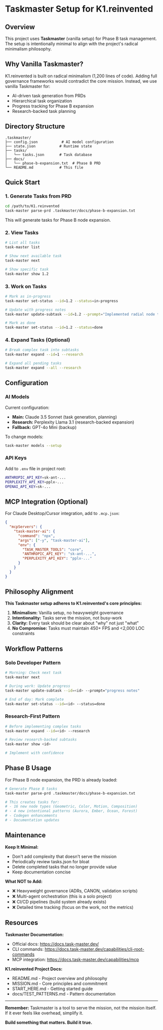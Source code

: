 # Taskmaster Setup for K1.reinvented

## Overview

This project uses **Taskmaster** (vanilla setup) for Phase B task management. The setup is intentionally minimal to align with the project's radical minimalism philosophy.

## Why Vanilla Taskmaster?

K1.reinvented is built on radical minimalism (1,200 lines of code). Adding full governance frameworks would contradict the core mission. Instead, we use vanilla Taskmaster for:

- AI-driven task generation from PRDs
- Hierarchical task organization
- Progress tracking for Phase B expansion
- Research-backed task planning

## Directory Structure

```
.taskmaster/
├── config.json           # AI model configuration
├── state.json           # Runtime state
├── tasks/
│   └── tasks.json       # Task database
├── docs/
│   └── phase-b-expansion.txt  # Phase B PRD
└── README.md            # This file
```

## Quick Start

### 1. Generate Tasks from PRD

```bash
cd /path/to/K1.reinvented
task-master parse-prd .taskmaster/docs/phase-b-expansion.txt
```

This will generate tasks for Phase B node expansion.

### 2. View Tasks

```bash
# List all tasks
task-master list

# Show next available task
task-master next

# Show specific task
task-master show 1.2
```

### 3. Work on Tasks

```bash
# Mark as in-progress
task-master set-status --id=1.2 --status=in-progress

# Update with progress notes
task-master update-subtask --id=1.2 --prompt="Implemented radial node type, compiles cleanly"

# Mark as done
task-master set-status --id=1.2 --status=done
```

### 4. Expand Tasks (Optional)

```bash
# Break complex task into subtasks
task-master expand --id=1 --research

# Expand all pending tasks
task-master expand --all --research
```

## Configuration

### AI Models

Current configuration:
- **Main:** Claude 3.5 Sonnet (task generation, planning)
- **Research:** Perplexity Llama 3.1 (research-backed expansion)
- **Fallback:** GPT-4o Mini (backup)

To change models:
```bash
task-master models --setup
```

### API Keys

Add to `.env` file in project root:
```bash
ANTHROPIC_API_KEY=sk-ant-...
PERPLEXITY_API_KEY=pplx-...
OPENAI_API_KEY=sk-...
```

## MCP Integration (Optional)

For Claude Desktop/Cursor integration, add to `.mcp.json`:

```json
{
  "mcpServers": {
    "task-master-ai": {
      "command": "npx",
      "args": ["-y", "task-master-ai"],
      "env": {
        "TASK_MASTER_TOOLS": "core",
        "ANTHROPIC_API_KEY": "sk-ant-...",
        "PERPLEXITY_API_KEY": "pplx-..."
      }
    }
  }
}
```

## Philosophy Alignment

**This Taskmaster setup adheres to K1.reinvented's core principles:**

1. **Minimalism:** Vanilla setup, no heavyweight governance
2. **Intentionality:** Tasks serve the mission, not busy-work
3. **Clarity:** Every task should be clear about "why" not just "what"
4. **No Compromise:** Tasks must maintain 450+ FPS and <2,000 LOC constraints

## Workflow Patterns

### Solo Developer Pattern

```bash
# Morning: Check next task
task-master next

# During work: Update progress
task-master update-subtask --id=<id> --prompt="progress notes"

# End of day: Mark complete
task-master set-status --id=<id> --status=done
```

### Research-First Pattern

```bash
# Before implementing complex tasks
task-master expand --id=<id> --research

# Review research-backed subtasks
task-master show <id>

# Implement with confidence
```

## Phase B Usage

For Phase B node expansion, the PRD is already loaded:
```bash
# Generate Phase B tasks
task-master parse-prd .taskmaster/docs/phase-b-expansion.txt

# This creates tasks for:
# - 16 new node types (Geometric, Color, Motion, Composition)
# - 4 new intentional patterns (Aurora, Ember, Ocean, Forest)
# - Codegen enhancements
# - Documentation updates
```

## Maintenance

**Keep It Minimal:**
- Don't add complexity that doesn't serve the mission
- Periodically review tasks.json for bloat
- Delete completed tasks that no longer provide value
- Keep documentation concise

**What NOT to Add:**
- ❌ Heavyweight governance (ADRs, CANON, validation scripts)
- ❌ Multi-agent orchestration (this is a solo project)
- ❌ CI/CD pipelines (build system already exists)
- ❌ Detailed time tracking (focus on the work, not the metrics)

## Resources

**Taskmaster Documentation:**
- Official docs: https://docs.task-master.dev/
- CLI commands: https://docs.task-master.dev/capabilities/cli-root-commands
- MCP integration: https://docs.task-master.dev/capabilities/mcp

**K1.reinvented Project Docs:**
- README.md - Project overview and philosophy
- MISSION.md - Core principles and commitment
- START_HERE.md - Getting started guide
- docs/TEST_PATTERNS.md - Pattern documentation

---

**Remember:** Taskmaster is a tool to serve the mission, not the mission itself. If it ever feels like overhead, simplify it.

**Build something that matters. Build it true.**
